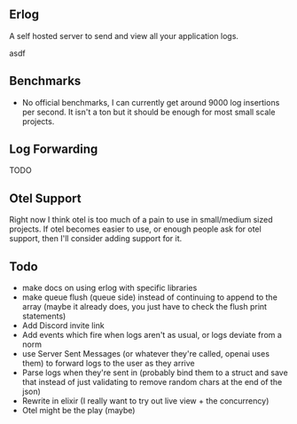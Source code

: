 ## Erlog

A self hosted server to send and view all your application logs.

asdf

## Benchmarks

- No official benchmarks, I can currently get around 9000 log insertions per second. It isn't a ton but it should be enough for most small scale projects.

## Log Forwarding

TODO

## Otel Support

Right now I think otel is too much of a pain to use in small/medium sized projects. If otel becomes easier to use, or enough people ask for otel support, then I'll consider adding support for it.

## Todo

- make docs on using erlog with specific libraries
- make queue flush (queue side) instead of continuing to append to the array (maybe it already does, you just have to check the flush print statements)
- Add Discord invite link
- Add events which fire when logs aren't as usual, or logs deviate from a norm
- use Server Sent Messages (or whatever they're called, openai uses them) to forward logs to the user as they arrive
- Parse logs when they're sent in (probably bind them to a struct and save that instead of just validating to remove random chars at the end of the json)
- Rewrite in elixir (I really want to try out live view + the concurrency)
- Otel might be the play (maybe)
